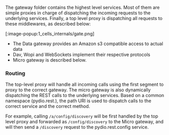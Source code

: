 
The gateway folder contains the highest level services. Most of them are simple proxies in charge of dispatching the incoming requests to the underlying services. Finally, a top level proxy is dispatching all requests to these middlewares, as described below: 

[:image-popup:1_cells_internals/gate.png]

- The Data gateway provides an Amazon s3 compatible access to actual data
- Dav, Wopi and WebSockets implement their respective protocols
- Micro gateway is described below.

### Routing

The top-level proxy will handle all incoming calls using the first segment to proxy to the correct gateway. The micro gateway is also dynamically dispatching the REST calls to the underlying services. Based on a common namespace (pydio.rest.), the path URI is used to dispatch calls to the correct service and the correct method.

For example, calling `/a/config/discovery` will be first handled by the top level proxy and forwarded as `/config/discovery` to the Micro gateway, and will then send a `/discovery` request to the pydio.rest.config service.
